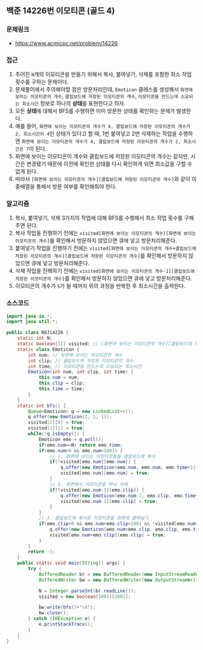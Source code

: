 ## 백준 14226번 이모티콘 (골드 4)

### 문제링크
- https://www.acmicpc.net/problem/14226

### 접근
1. 주어진 `N`개의 이모티콘을 만들기 위해서 복사, 붙여넣기, 삭제를 포함한 최소 작업 횟수를 구하는 문제이다.
2. 문제풀이에서 주의해야할 점은 방문처리인데, `Emoticon` 클래스를 생성해서 `화면에 보이는 이모티콘의 개수`, `클립보드에 저장된 이모티콘의 개수`, `이모티콘을 만드는데 소요되는 최소시간` 정보로 하나의 **상태**를 표현한다고 하자.
3. 모든 **상태**에 대해서 BFS를 수행하면 이미 방문한 상태를 확인하는 문제가 발생한다.
4. 예를 들어, `화면에 보이는 이모티콘의 개수가 4, 클립보드에 저장된 이모티콘의 개수가 2, 최소시간이 4`인 상태가 있다고 할 때, 1번 붙여넣고 2번 삭제하는 작업을 수행하면 `화면에 보이는 이모티콘의 개수가 4, 클립보드에 저장된 이모티콘의 개수가 2, 최소시간은 7`이 된다.
5. 화면에 보이는 이모티콘이 개수와 클립보드에 저장된 이모티콘의 개수는 같지만, 시간은 변경됐기 때문에 이전에 확인한 상태를 다시 확인하게 되면 최소값을 구할 수 없게 된다.
6. 따라서 `[화면에 보이는 이모티콘의 개수][클립보드에 저장된 이모티콘의 개수]`와 같이 이중배열을 통해서 방문 여부를 확인해줘야 한다.

### 알고리즘
1. 복사, 붙여넣기, 삭제 3가지의 작업에 대해 BFS를 수행해서 최소 작업 횟수를 구해주면 된다.
2. 복사 작업을 진행하기 전에는 `visited[화면에 보이는 이모티콘의 개수][화면에 보이는 이모티콘의 개수]`를 확인해서 방문하지 않았으면 큐에 넣고 방문처리해준다.
3. 붙여넣기 작업을 진행하기 전에는 `visited[화면에 보이는 이모티콘의 개수+클립보드에 저장된 이모티콘의 개수][클립보드에 저장된 이모티콘의 개수]`를 확인해서 방문하지 않았으면 큐에 넣고 방문처리해준다.
4. 삭제 작업을 진해하기 전에는 `visited[화면에 보이는 이모티콘의 개수-1][클립보드에 저장된 이모티콘의 개수]`를 확인해서 방문하지 않았으면 큐에 넣고 방문처리해준다.
5. 이모티콘의 개수가 `S`가 될 때까지 위의 과정을 반복한 후 최소시간을 출력한다.

### 소스코드
```java
import java.io.*;
import java.util.*;

public class BOJ14226 {
    static int N;
    static boolean[][] visited; // [화면에 보이는 이모티콘의 개수][클립보드에 저장된 이모티콘의 개수]
    static class Emoticon {
        int num; // 화면에 보이는 이모티콘의 개수
        int clip; // 클립보드에 저장된 이모티콘의 개수
        int time; // 이모티콘을 만드는데 소요되는 최소시간
        Emoticon(int num, int clip, int time) {
            this.num = num;
            this.clip = clip;
            this.time = time;
        }
    }
    static int bfs() {
        Queue<Emoticon> q = new LinkedList<>();
        q.offer(new Emoticon(1, 1, 1));
        visited[1][0] = true;
        visited[1][1] = true;
        while(!q.isEmpty()) {
            Emoticon emo = q.poll();
            if(emo.num==N) return emo.time;
            if(emo.num>0 && emo.num<1001) {
                // 1. 화면에 보이는 이모티콘들을 클립보드에 복사
                if(!visited[emo.num][emo.num]) {
                    q.offer(new Emoticon(emo.num, emo.num, emo.time+1));
                    visited[emo.num][emo.num] = true;
                }
                // 3. 화면에서 이모티콘을 하나 삭제
                if(!visited[emo.num-1][emo.clip]) {
                    q.offer(new Emoticon(emo.num-1, emo.clip, emo.time+1));
                    visited[emo.num-1][emo.clip] = true;
                }
            }
            // 2. 클립보드에 복사된 이모티콘을 화면에 붙여넣기
            if(emo.clip>0 && emo.num+emo.clip<1001 && !visited[emo.num+emo.clip][emo.clip]) {
                q.offer(new Emoticon(emo.num+emo.clip, emo.clip, emo.time+1));
                visited[emo.num+emo.clip][emo.clip] = true;
            }
        }
        return -1;
    }
    public static void main(String[] args) {
        try {
            BufferedReader br = new BufferedReader(new InputStreamReader(System.in));
            BufferedWriter bw = new BufferedWriter(new OutputStreamWriter(System.out));

            N = Integer.parseInt(br.readLine());
            visited = new boolean[1001][1001];

            bw.write(bfs()+"\n");
            bw.close();
        } catch (IOException e) {
            e.printStackTrace();
        }
    }
}
```